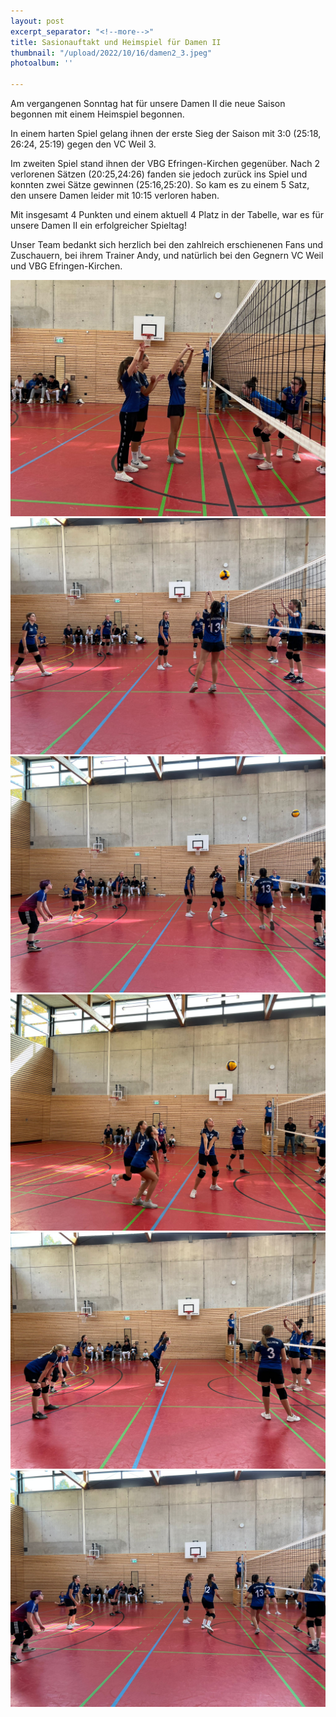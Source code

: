 ```yaml
---
layout: post
excerpt_separator: "<!--more-->"
title: Sasionauftakt und Heimspiel für Damen II
thumbnail: "/upload/2022/10/16/damen2_3.jpeg"
photoalbum: ''

---
```

Am vergangenen Sonntag hat für unsere Damen II die neue Saison begonnen mit einem Heimspiel begonnen.

In einem harten Spiel gelang ihnen der erste Sieg der Saison mit 3:0 (25:18, 26:24, 25:19) gegen den VC Weil 3.

Im zweiten Spiel stand ihnen der VBG Efringen-Kirchen gegenüber. Nach 2 verlorenen Sätzen (20:25,24:26) fanden sie jedoch zurück ins Spiel und konnten zwei Sätze gewinnen (25:16,25:20). So kam es zu einem 5 Satz, den unsere Damen leider mit 10:15 verloren haben.

Mit insgesamt 4 Punkten und einem aktuell 4 Platz in der Tabelle, war es für unsere Damen II ein erfolgreicher Spieltag!

Unser Team bedankt sich herzlich bei den zahlreich erschienenen Fans und Zuschauern, bei ihrem Trainer Andy, und natürlich bei den Gegnern VC Weil und VBG Efringen-Kirchen.

![](/upload/2022/10/16/damen2_1.jpg)![](/upload/2022/10/16/damen2_2.jpeg)![](/upload/2022/10/16/damen2_4.jpeg)![](/upload/2022/10/16/damen2_5.jpeg)![](/upload/2022/10/16/damen2_6.jpeg)![](/upload/2022/10/16/damen2_7.jpeg)